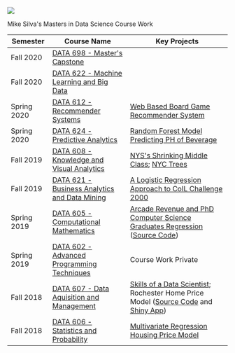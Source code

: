 ![](https://sps.cuny.edu/sites/all/themes/cuny/assets/img/header_logo.png)

Mike Silva's Masters in Data Science Course Work

| Semester    | Course Name | Key Projects |
| ----------- | ----------- | ------------ |
| Fall 2020 | [DATA 698 - Master's Capstone](https://github.com/mikeasilva/CUNY-SPS/tree/master/DATA698) |  |
| Fall 2020 | [DATA 622 - Machine Learning and Big Data](https://github.com/mikeasilva/CUNY-SPS/tree/master/DATA622) |  |
| Spring 2020 | [DATA 612 - Recommender Systems](https://github.com/mikeasilva/CUNY-SPS/tree/master/DATA612) |  [Web Based Board Game Recommender System](http://red-dice.azurewebsites.net/)|
| Spring 2020 | [DATA 624 - Predictive Analytics](https://github.com/mikeasilva/CUNY-SPS/tree/master/DATA624) |  [Random Forest Model Predicting PH of Beverage](https://github.com/mikeasilva/CUNY-SPS/blob/master/DATA624/Project%202%20Group%20Work.Rmd)|
| Fall 2019   | [DATA 608 - Knowledge and Visual Analytics](https://github.com/mikeasilva/CUNY-SPS/tree/master/DATA608) | [NYS's Shrinking Middle Class](http://nys-shrinking-middle-class.herokuapp.com/); [NYC Trees](http://nyc-trees-app.herokuapp.com/)|
| Fall 2019   | [DATA 621 - Business Analytics and Data Mining](https://github.com/mikeasilva/CUNY-SPS/tree/master/DATA621) | [A Logistic Regression Approach to CoIL Challenge 2000](https://github.com/mikeasilva/CUNY-SPS/tree/master/DATA621/Final_Project.pdf) |
| Spring 2019 | [DATA 605 - Computational Mathematics](https://github.com/mikeasilva/CUNY-SPS/tree/master/DATA605) | [Arcade Revenue and PhD Computer Science Graduates Regression](https://rpubs.com/mikesilva/DATA-605-Week-11) ([Source Code](https://github.com/mikeasilva/CUNY-SPS/blob/master/DATA605/MSilva_Exercise11.Rmd))|
| Spring 2019 | [DATA 602 - Advanced Programming Techniques](https://github.com/mikeasilva/CUNY-SPS/tree/master/DATA602) | Course Work Private |
| Fall 2018 | [DATA 607 - Data Aquisition and Management](https://github.com/mikeasilva/CUNY-SPS/tree/master/DATA607) | [Skills of a Data Scientist](https://github.com/mikeasilva/data-scientist-skills);   Rochester Home Price Model ([Source Code](https://github.com/mikeasilva/CUNY-SPS/tree/master/DATA607/Final-Project) and [Shiny App](https://mikesilva.shinyapps.io/Rochester-Housing-Sale-Price/)) |
| Fall 2018 | [DATA 606 - Statistics and Probability](https://github.com/mikeasilva/CUNY-SPS/tree/master/DATA606) | [Multivariate Regression Housing Price Model](https://rpubs.com/mikesilva/DATA-606-Final-Project) |
